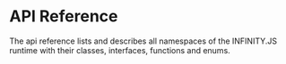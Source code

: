 # API Reference

The api reference lists and describes all namespaces of the INFINITY.JS runtime with their classes, interfaces, functions and enums.
